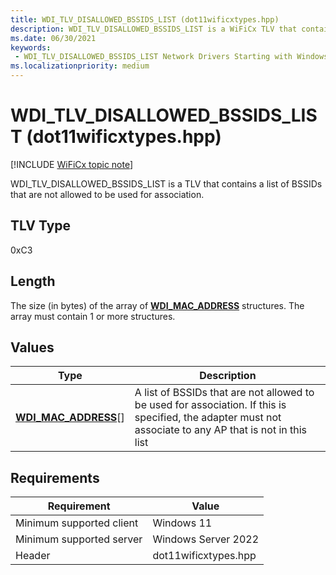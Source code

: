 ```yaml
---
title: WDI_TLV_DISALLOWED_BSSIDS_LIST (dot11wificxtypes.hpp)
description: WDI_TLV_DISALLOWED_BSSIDS_LIST is a WiFiCx TLV that contains a list of BSSIDs that are not allowed to be used for association.
ms.date: 06/30/2021
keywords:
 - WDI_TLV_DISALLOWED_BSSIDS_LIST Network Drivers Starting with Windows Vista
ms.localizationpriority: medium
---
```


# WDI\_TLV\_DISALLOWED\_BSSIDS\_LIST (dot11wificxtypes.hpp)

[!INCLUDE [WiFiCx topic note](../includes/wificx-version-warning.md)]


WDI\_TLV\_DISALLOWED\_BSSIDS\_LIST is a TLV that contains a list of BSSIDs that are not allowed to be used for association.

## TLV Type


0xC3

## Length


The size (in bytes) of the array of [**WDI\_MAC\_ADDRESS**](/windows-hardware/drivers/ddi/dot11wificxintf/ns-dot11wificxintf-wdi_mac_address) structures. The array must contain 1 or more structures.

## Values


| Type                                                  | Description                                                                                                                                               |
|-------------------------------------------------------|-----------------------------------------------------------------------------------------------------------------------------------------------------------|
| [**WDI\_MAC\_ADDRESS**](/windows-hardware/drivers/ddi/dot11wificxintf/ns-dot11wificxintf-wdi_mac_address)\[\] | A list of BSSIDs that are not allowed to be used for association. If this is specified, the adapter must not associate to any AP that is not in this list |

 

## Requirements

|Requirement|Value|
|--- |--- |
|Minimum supported client|Windows 11|
|Minimum supported server|Windows Server 2022|
|Header|dot11wificxtypes.hpp|


 

